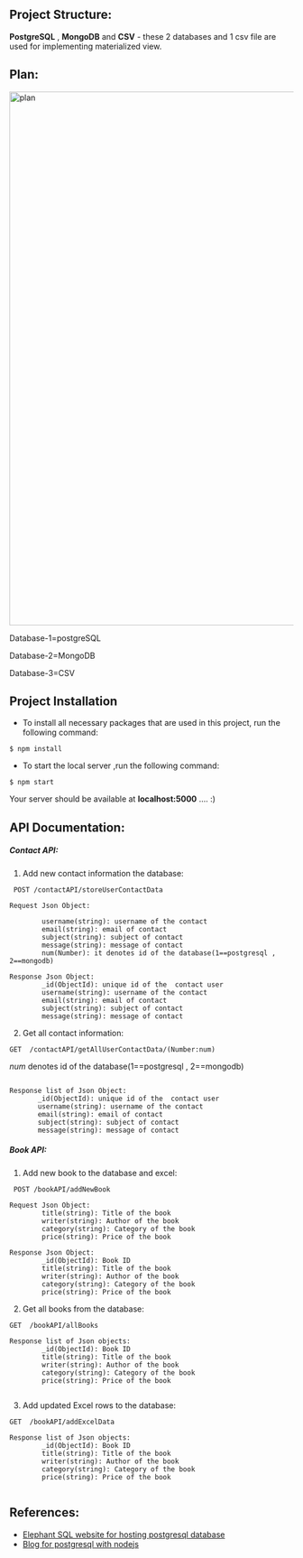 ## Project Structure:
**PostgreSQL** , **MongoDB**  and **CSV** - these 2  databases and 1 csv file are used for implementing materialized view.

## Plan:
<img width="946" alt="plan" src="https://user-images.githubusercontent.com/36130772/102591096-ae6a2580-413b-11eb-8561-7765b6c16f25.png">

Database-1=postgreSQL

Database-2=MongoDB

Database-3=CSV


## Project Installation

- To install all necessary packages that are used in this project, run the following command:

```
$ npm install  
```

- To start the local server ,run the following command:

```
$ npm start   
```
Your server should be available at  **localhost:5000** .... :)

## API Documentation:
##### Contact API:

1) Add new contact information the database:
```
 POST /contactAPI/storeUserContactData
```
```
Request Json Object:
        
        username(string): username of the contact
        email(string): email of contact
        subject(string): subject of contact
        message(string): message of contact
        num(Number): it denotes id of the database(1==postgresql , 2==mongodb)

Response Json Object:
        _id(ObjectId): unique id of the  contact user
        username(string): username of the contact
        email(string): email of contact
        subject(string): subject of contact
        message(string): message of contact
```

2) Get all contact information:
```
GET  /contactAPI/getAllUserContactData/(Number:num)
```
*num* denotes id of the database(1==postgresql , 2==mongodb)
 ```

Response list of Json Object:
        _id(ObjectId): unique id of the  contact user
        username(string): username of the contact
        email(string): email of contact
        subject(string): subject of contact
        message(string): message of contact

```

##### Book API:

1) Add new book to the database and excel:
```
 POST /bookAPI/addNewBook
```
```
Request Json Object:
        title(string): Title of the book
        writer(string): Author of the book
        category(string): Category of the book
        price(string): Price of the book

Response Json Object:
        _id(ObjectId): Book ID
        title(string): Title of the book
        writer(string): Author of the book
        category(string): Category of the book
        price(string): Price of the book

```
2) Get all books from the database:
```
GET  /bookAPI/allBooks
```
```
Response list of Json objects:
        _id(ObjectId): Book ID
        title(string): Title of the book
        writer(string): Author of the book
        category(string): Category of the book
        price(string): Price of the book


```
3) Add updated Excel rows to the database:
```
GET  /bookAPI/addExcelData
```
```
Response list of Json objects:
        _id(ObjectId): Book ID
        title(string): Title of the book
        writer(string): Author of the book
        category(string): Category of the book
        price(string): Price of the book


```

## References:
- [Elephant SQL website for hosting postgresql database](https://api.elephantsql.com/console/3f6ad4f0-8f78-49d4-9ff7-651a1d885eba/details)
- [Blog for postgresql with nodejs](https://node-postgres.com/features/connecting)
